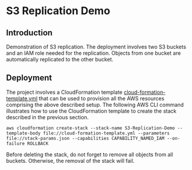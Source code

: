 # S3 Replication Demo

## Introduction
Demonstration of S3 replication. The deployment involves two S3 buckets and an IAM role needed for the replication. Objects from one bucket are automatically replicated to the other bucket.

## Deployment
The project involves a CloudFormation template [cloud-formation-template.yml](./cloud-formation-template.yml) that can be used to provision all the AWS resources comprising the above described setup. The following AWS CLI command illustrates how to use the CloudFormation template to create the stack described in the previous section.

```
aws cloudformation create-stack --stack-name S3-Replication-Demo --template-body file://cloud-formation-template.yml --parameters file://stack-params.json --capabilities CAPABILITY_NAMED_IAM --on-failure ROLLBACK
```

Before deleting the stack, do not forget to remove all objects from all buckets. Otherwise, the removal of the stack will fail.
